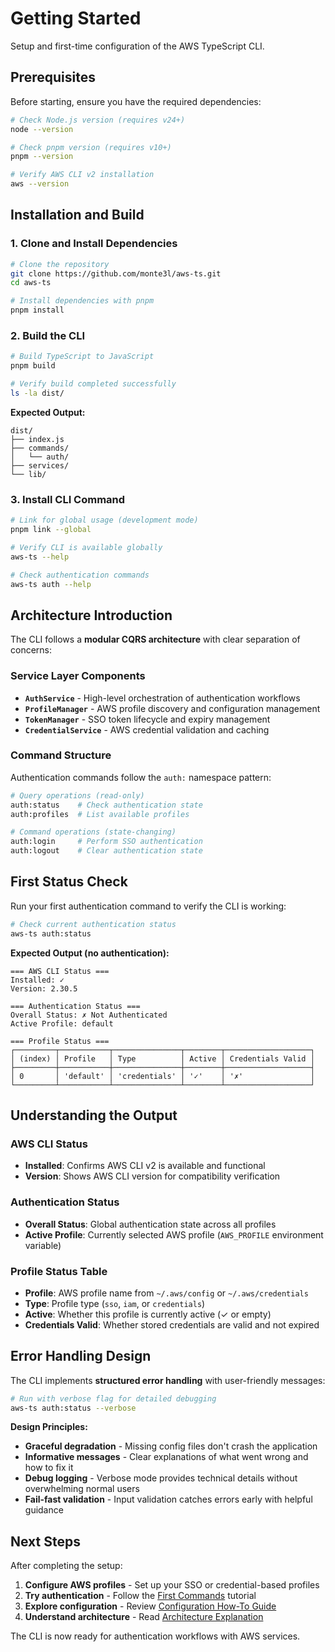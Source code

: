 # Getting Started

Setup and first-time configuration of the AWS TypeScript CLI.

## Prerequisites

Before starting, ensure you have the required dependencies:

```bash
# Check Node.js version (requires v24+)
node --version

# Check pnpm version (requires v10+)
pnpm --version

# Verify AWS CLI v2 installation
aws --version
```

## Installation and Build

### 1. Clone and Install Dependencies

```bash
# Clone the repository
git clone https://github.com/monte3l/aws-ts.git
cd aws-ts

# Install dependencies with pnpm
pnpm install
```

### 2. Build the CLI

```bash
# Build TypeScript to JavaScript
pnpm build

# Verify build completed successfully
ls -la dist/
```

**Expected Output:**

```text
dist/
├── index.js
├── commands/
│   └── auth/
├── services/
└── lib/
```

### 3. Install CLI Command

```bash
# Link for global usage (development mode)
pnpm link --global

# Verify CLI is available globally
aws-ts --help

# Check authentication commands
aws-ts auth --help
```

## Architecture Introduction

The CLI follows a **modular CQRS architecture** with clear separation of concerns:

### Service Layer Components

- **`AuthService`** - High-level orchestration of authentication workflows
- **`ProfileManager`** - AWS profile discovery and configuration management
- **`TokenManager`** - SSO token lifecycle and expiry management
- **`CredentialService`** - AWS credential validation and caching

### Command Structure

Authentication commands follow the `auth:` namespace pattern:

```bash
# Query operations (read-only)
auth:status    # Check authentication state
auth:profiles  # List available profiles

# Command operations (state-changing)
auth:login     # Perform SSO authentication
auth:logout    # Clear authentication state
```

## First Status Check

Run your first authentication command to verify the CLI is working:

```bash
# Check current authentication status
aws-ts auth:status
```

**Expected Output (no authentication):**

```text
=== AWS CLI Status ===
Installed: ✓
Version: 2.30.5

=== Authentication Status ===
Overall Status: ✗ Not Authenticated
Active Profile: default

=== Profile Status ===
┌─────────┬───────────┬───────────────┬────────┬───────────────────┐
│ (index) │ Profile   │ Type          │ Active │ Credentials Valid │
├─────────┼───────────┼───────────────┼────────┼───────────────────┤
│ 0       │ 'default' │ 'credentials' │ '✓'    │ '✗'               │
└─────────┴───────────┴───────────────┴────────┴───────────────────┘
```

## Understanding the Output

### AWS CLI Status

- **Installed**: Confirms AWS CLI v2 is available and functional
- **Version**: Shows AWS CLI version for compatibility verification

### Authentication Status

- **Overall Status**: Global authentication state across all profiles
- **Active Profile**: Currently selected AWS profile (`AWS_PROFILE` environment variable)

### Profile Status Table

- **Profile**: AWS profile name from `~/.aws/config` or `~/.aws/credentials`
- **Type**: Profile type (`sso`, `iam`, or `credentials`)
- **Active**: Whether this profile is currently active (✓ or empty)
- **Credentials Valid**: Whether stored credentials are valid and not expired

## Error Handling Design

The CLI implements **structured error handling** with user-friendly messages:

```bash
# Run with verbose flag for detailed debugging
aws-ts auth:status --verbose
```

**Design Principles:**

- **Graceful degradation** - Missing config files don't crash the application
- **Informative messages** - Clear explanations of what went wrong and how to
  fix it
- **Debug logging** - Verbose mode provides technical details without
  overwhelming normal users
- **Fail-fast validation** - Input validation catches errors early with helpful guidance

## Next Steps

After completing the setup:

1. **Configure AWS profiles** - Set up your SSO or credential-based profiles
2. **Try authentication** - Follow the [First Commands](./first-commands) tutorial
3. **Explore configuration** - Review [Configuration How-To Guide](/how-to/configuration)
4. **Understand architecture** - Read [Architecture Explanation](/explanation/architecture)

The CLI is now ready for authentication workflows with AWS services.
